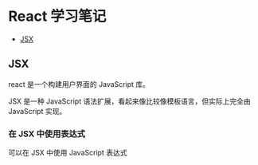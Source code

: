 # React 学习笔记

+ [JSX](#JSX)

## JSX

react 是一个构建用户界面的 JavaScript 库。

JSX 是一种 JavaScript 语法扩展，看起来像比较像模板语言，但实际上完全由 JavaScript 实现。

### 在 JSX 中使用表达式

可以在 JSX 中使用 JavaScript 表达式